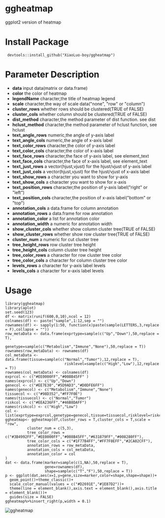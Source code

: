 # ggheatmap
ggplot2 version of heatmap

# Install Package
` devtools::install_github("XiaoLuo-boy/ggheatmap")`

# Parameter Description
* **data**	input data(matrix or data.frame)
* **color**	the color of heatmap
* **legendName**	character,the title of heatmap legend
* **scale**	character,the way of scale data("none", "row" or "column")
* **cluster_rows**	whether rows should be clustered(TRUE of FALSE)
* **cluster_cols**	whether column should be clustered(TRUE of FALSE)
* **dist_method**	character,the method parameter of dist function. see dist
* **hclust_method**	character,the method parameter of hclust function, see hclust
* **text_angle_rows**	numeric,the angle of y-axis label
* **text_angle_cols**	numeric,the angle of x-axis label
* **text_color_rows**	character,the color of y-axis label
* **text_color_cols**	character,the color of x-axis label
* **text_face_rows**	character,the face of y-axis label, see element_text
* **text_face_cols**	character,the face of x-axis label, see element_text
* **text_just_rows**	a vector(hjust,vjust) for the hjust/vjust of y-axis label
* **text_just_cols**	a vector(hjust,vjust) for the hjust/vjust of x-axis label
* **text_show_rows**	a character you want to show for y-axis
* **text_show_cols**	a character you want to show for x-axis
* **text_position_rows**	character,the position of y-axis label("right" or "left")
* **text_position_cols**	character,the position of x-axis label("bottom" or "top")
* **annotation_cols**	a data.frame for column annotation
* **annotation_rows**	a data.frame for row annotation
* **annotation_color**	a list for annotation color
* **annotation_width**	a numeric for annotation width
* **show_cluster_cols**	whether show column cluster tree(TRUE of FALSE)
* **show_cluster_rows**	whether show row cluster tree(TRUE of FALSE)
* **cluster_num**	a numeric for cut cluster tree
* **tree_height_rows**	row cluster tree height
* **tree_height_cols**	column cluster tree height
* **tree_color_rows**	a character for row cluster tree color
* **tree_color_cols**	a character for column cluster tree color
* **levels_rows**	a character for y-axis label levels
* **levels_cols**	a character for x-axis label levels

# Usage
```
library(ggheatmap)
library(aplot)
set.seed(123)
df <- matrix(runif(600,0,10),ncol = 12)
colnames(df) <- paste("sample",1:12,sep = "")
rownames(df) <- sapply(1:50, function(x)paste(sample(LETTERS,3,replace = F),collapse = ""))
row_metaData <- data.frame(exprtype=sample(c("Up","Down"),50,replace = T),
                           genetype=sample(c("Metabolism","Immune","None"),50,replace = T))
rownames(row_metaData) <- rownames(df)
col_metaData <- data.frame(tissue=sample(c("Normal","Tumor"),12,replace = T),
                           risklevel=sample(c("High","Low"),12,replace = T))
rownames(col_metaData) <- colnames(df)
exprcol <- c("#EE0000FF","#008B45FF" )
names(exprcol) <- c("Up","Down")
genecol <- c("#EE7E30","#5D9AD3","#D0DFE6FF")
names(genecol) <- c("Metabolism","Immune","None")
tissuecol <- c("#98D352","#FF7F0E")
names(tissuecol) <- c("Normal","Tumor")
riskcol <- c("#EEA236FF","#46B8DAFF")
names(riskcol) <- c("High","Low")
col <- list(exprtype=exprcol,genetype=genecol,tissue=tissuecol,risklevel=riskcol)
ggheatmap<- ggheatmap(df,cluster_rows = T,cluster_cols = T,scale = "row",
          cluster_num = c(5,3),
          tree_color_rows = c("#3B4992FF","#EE0000FF","#008B45FF","#631879FF","#008280FF"),
          tree_color_cols = c("#1F77B4FF","#FF7F0EFF","#2CA02CFF"),
          annotation_rows = row_metaData,
          annotation_cols = col_metaData,
          annotation_color = col
)
dat <- data.frame(marker=sample(c(1,NA),50,replace = T),
                  gene=rownames(df),
                  shape=sample(c("T","F"),50,replace = T))
p <- ggplot(dat,aes(x=1,y=gene,size=marker,color=shape,shape=shape))+
  geom_point()+theme_classic()+
  scale_color_manual(values = c("#D2691E","#1E87D2"))+
  theme(line = element_blank(),axis.text = element_blank(),axis.title = element_blank())+
  guides(size = FALSE)  
ggheatmap%>%insert_right(p,width = 0.1)
```
![ggheatmap](http://github.com/XiaoLuo-boy/ggheatmap/blob/main/ggheatmap.png)
